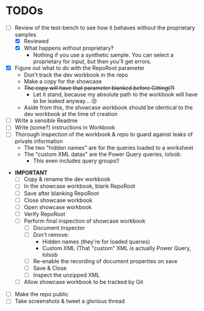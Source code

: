 # TODOs

* [ ] Review of the test-bench to see how it behaves without the proprietary samples
    * [x] Reviewed
    * [x] What happens without proprietary?
        * Nothing if you use a synthetic sample.
        You can select a proprietary for input, but
        then you'll get errors.
* [x] Figure out what to do with the RepoRoot parameter
    * Don't track the dev workbook in the repo
    * Make a copy for the showcase
    * ~~The copy will have that parameter blanked before Gitting(?)~~
        * Let it stand, because my absolute path to the workbook will have
        to be leaked anyway... 😒
    * Aside from this, the showcase workbook should be identical
    to the dev workbook at the time of creation
* [ ] Write a sensible Readme
* [ ] Write (some?) instructions in Workbook
* [ ] Thorough inspection of the workbook & repo to guard against leaks of private information
    * The two "hidden names" are for the queries loaded to a worksheet
    * The "custom XML datas" are the Power Query queries, lolsob.
        * This even includes query groups!!
* **IMPORTANT**
    * [ ] Copy & rename the dev workbook
    * [ ] In the showcase workbook, blank RepoRoot
    * [ ] Save after blanking RepoRoot
    * [ ] Close showcase workbook
    * [ ] Open showcase workbook
    * [ ] Verify RepoRoot
    * [ ] Perform final inspection of showcase workbook
        * [ ] Document Inspector
        * [ ] Don't remove:
            * Hidden names (they're for loaded queries)
            * Custom XML (That "custom" XML is actually Power Query, lolsob
        * [ ] Re-enable the recording of document properties on save
        * [ ] Save & Close
        * [ ] Inspect the unzipped XML
    * [ ] Allow showcase workbook to be tracked by Git
* [ ] Make the repo public
* [ ] Take screenshots & tweet a glorious thread